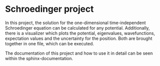 # Schroedinger project


In this project, the solution for the one-dimensional time-independent Schroedinger equation can be calculated for any potential. Additionally, there is a visualizer which plots the potential, eigenvalues, wavefunctions, expectation values and the uncertainty for the position. Both are brought together in one file, which can be executed.

The documentation of this project and how to use it in detail can be seen within the sphinx-documentation.
